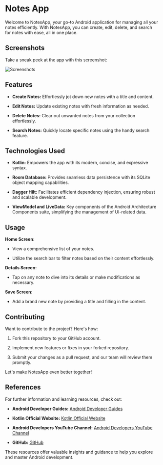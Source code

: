 # Notes App

Welcome to NotesApp, your go-to Android application for managing all your notes efficiently. With NotesApp, you can create, edit, delete, and search for notes with ease, all in one place.

## Screenshots

Take a sneak peek at the app with this screenshot:

![Screenshots](Screenshots.png)

## Features

- **Create Notes:** Effortlessly jot down new notes with a title and content.
  
- **Edit Notes:** Update existing notes with fresh information as needed.
  
- **Delete Notes:** Clear out unwanted notes from your collection effortlessly.
  
- **Search Notes:** Quickly locate specific notes using the handy search feature.

## Technologies Used

- **Kotlin:** Empowers the app with its modern, concise, and expressive syntax.

- **Room Database:** Provides seamless data persistence with its SQLite object mapping capabilities.

- **Dagger Hilt:** Facilitates efficient dependency injection, ensuring robust and scalable development.

- **ViewModel and LiveData:** Key components of the Android Architecture Components suite, simplifying the management of UI-related data.

## Usage

**Home Screen:**

- View a comprehensive list of your notes.
  
- Utilize the search bar to filter notes based on their content effortlessly.

**Details Screen:**

- Tap on any note to dive into its details or make modifications as necessary.

**Save Screen:**

- Add a brand new note by providing a title and filling in the content.

## Contributing

Want to contribute to the project? Here's how:

1. Fork this repository to your GitHub account.
   
2. Implement new features or fixes in your forked repository.
   
3. Submit your changes as a pull request, and our team will review them promptly.

Let's make NotesApp even better together!

## References

For further information and learning resources, check out:

- **Android Developer Guides:** [Android Developer Guides](https://developer.android.com/guide)
  
- **Kotlin Official Website:** [Kotlin Official Website](https://kotlinlang.org/)
  
- **Android Developers YouTube Channel:** [Android Developers YouTube Channel](https://www.youtube.com/user/androiddevelopers)
  
- **GitHub:** [GitHub](https://github.com/)

These resources offer valuable insights and guidance to help you explore and master Android development.
